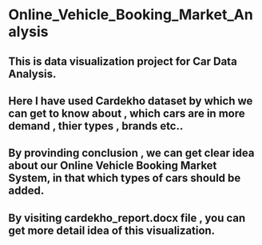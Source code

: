 # Online_Vehicle_Booking_Market_Analysis

## This is data visualization project for Car Data Analysis.
## Here I have used Cardekho dataset by which we can get to know about , which cars are in more demand , thier types , brands etc..
## By provinding conclusion , we can get clear idea about our Online Vehicle Booking Market System, in that which types of cars should be added.
## By visiting cardekho_report.docx file , you can get more detail idea of this visualization.
